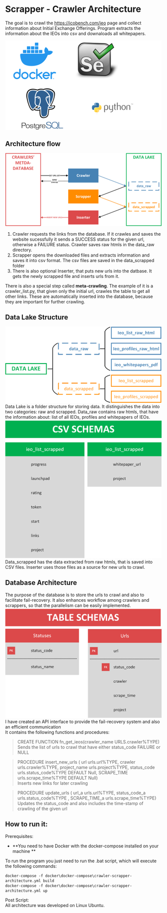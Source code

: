 
# Scrapper - Crawler Architecture
The goal is to crawl the https://icobench.com/ieo page and collect information about Initial
Exchange Offerings. Program extracts the information about the IEOs into csv and downaloads 
all whitepapers. <br>

![Tech Stack](docs/tech_stack.png)

## Architecture flow
![Architecture Flow](docs/architecture_flow.png)
1. Crawler requests the links from the database. If it crawles and saves the website sucessfully it sends a SUCCESS 
status for the given url, otherwise a FAILURE status. Crawler saves raw htmls in the data_raw directory.
2. Scrapper opens the downloaded files and extracts information and saves it into csv format. The csv files are saved in
the data_scrapped folder
3. There is also optional Inserter, that puts new urls into the datbase. It gets the newly scrapped file and inserts 
urls from it.

There is also a special step called **meta-crawling**. The example of it is a crawler_list.py, 
that given only the initial url, crawles the table to get all other links. These are automatically inserted into the database,
because they are important for further crawling.  
## Data Lake Structure
![Data Lake Structure](docs/data_lake_structure.png)
Data Lake is a folder structure for storing data. 
It distinguishes the data into two categories: raw and scrapped.
Data_raw contains raw htmls, that have the information about: list of all IEOs, profiles and whitepapers of IEOs.  
![Schema csv](docs/schema_csv_data_scrapped.png)
Data_scrapped has the data extracted from raw htmls, that is saved into CSV files.
Inserter uses those files as a source for new urls to crawl. 
## Database Architecture
The purpose of the database is to store the urls to crawl and also to facilitate fail-recovery. 
It also enhances workflow among crawlers and scrappers, so that the parallelism can be easily implemented. 
![Table schemas](docs/table_schemas.png)
I have created an API interface to provide the fail-recovery system and also an efficient communication <br>
It contains the following functions and procedures:
> CREATE FUNCTION fn_get_ieos(crawler_name URLS.crawler%TYPE) <br>
> Sends the list of urls to crawl that have either status_code FAILURE or NULL

> PROCEDURE insert_new_urls (
    url urls.url%TYPE,
    crawler urls.crawler%TYPE,
    project_name urls.project%TYPE,
    status_code urls.status_code%TYPE DEFAULT Null,
    SCRAPE_TIME urls.scrape_time%TYPE DEFAULT Null)<br>
> Inserts new links for later crawling 
 
> PROCEDURE update_urls (
    url_a urls.url%TYPE,
    status_code_a urls.status_code%TYPE ,
    SCRAPE_TIME_a urls.scrape_time%TYPE)<br>
> Updates the status_code and also includes the time-stamp of crawling of the given url


## How to run it:
Prerequisites:
- **You need to have Docker with the docker-compose installed on your machine **

To run the program you just need to run the .bat script, which will execute the following commands:
```shell script
docker-compose -f docker\docker-compose\crawler-scrapper-architecture.yml build
docker-compose -f docker\docker-compose\crawler-scrapper-architecture.yml up
```

 Post Script:<br>
 All architecture was developed on Linux Ubuntu.